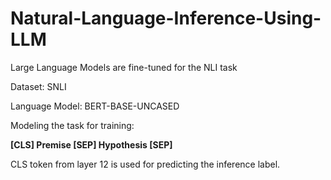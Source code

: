# Natural-Language-Inference-Using-LLM
Large Language Models are fine-tuned for the NLI task

Dataset: SNLI

Language Model: BERT-BASE-UNCASED

Modeling the task for training:

**[CLS] Premise [SEP] Hypothesis [SEP]**


CLS token from layer 12 is used for predicting the inference label.


